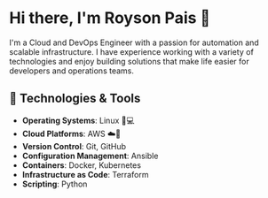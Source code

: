 # Hi there, I'm Royson Pais 👋

I'm a Cloud and DevOps Engineer with a passion for automation and scalable infrastructure. I have experience working with a variety of technologies and enjoy building solutions that make life easier for developers and operations teams.

## 🔧 Technologies & Tools

- **Operating Systems**: Linux 🐧💻
- **Cloud Platforms**: AWS ☁️🔶
- **Version Control**: Git, GitHub
- **Configuration Management**: Ansible
- **Containers**: Docker, Kubernetes
- **Infrastructure as Code**: Terraform
- **Scripting**: Python

